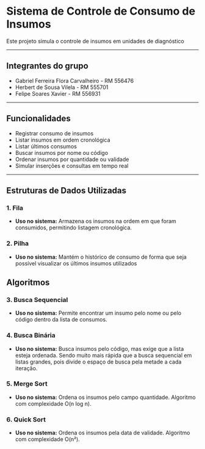 # Sistema de Controle de Consumo de Insumos

Este projeto simula o controle de insumos em unidades de diagnóstico


---

## Integrantes do grupo

- Gabriel Ferreira Flora Carvalheiro - RM 556476
- Herbert de Sousa Vilela  - RM 555701
- Felipe Soares Xavier - RM 556931

---

## Funcionalidades
- Registrar consumo de insumos
- Listar insumos em ordem cronológica
- Listar últimos consumos
- Buscar insumos por nome ou código
- Ordenar insumos por quantidade ou validade
- Simular inserções e consultas em tempo real

---

## Estruturas de Dados Utilizadas

### 1. **Fila**
- **Uso no sistema:** Armazena os insumos na ordem em que foram consumidos, permitindo listagem cronológica.

### 2. **Pilha**
- **Uso no sistema:** Mantém o histórico de consumo de forma que seja possível visualizar os últimos insumos utilizados

## Algoritmos

### 3. **Busca Sequencial**
- **Uso no sistema:** Permite encontrar um insumo pelo nome ou pelo código dentro da lista de consumos.

### 4. **Busca Binária**
- **Uso no sistema:** Busca insumos pelo código, mas exige que a lista esteja ordenada. Sendo muito mais rápida que a busca sequencial em listas grandes, pois divide o espaço de busca pela metade a cada iteração.

### 5. **Merge Sort**
- **Uso no sistema:** Ordena os insumos pelo campo quantidade. Algoritmo com complexidade O(n log n).

### 6. **Quick Sort**
- **Uso no sistema:** Ordena os insumos pela data de validade. Algoritmo com complexidade O(n²).




